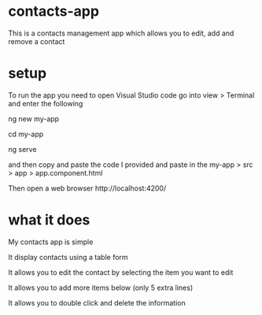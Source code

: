# contacts-app

This is a contacts management app which allows you to edit, add and remove a contact

# setup

To run the app you need to open Visual Studio code go into view > Terminal and enter the following 

ng new my-app 

cd my-app

ng serve

and then copy and paste the code I provided and paste in the my-app > src > app > app.component.html 

Then open a web browser http://localhost:4200/

# what it does

My contacts app is simple

It display contacts using a table form 

It allows you to edit the contact by selecting the item you want to edit

It allows you to add more items below (only 5 extra lines)

It allows you to double click and delete the information

